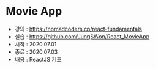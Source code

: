 #  Movie App  

- 강의 : https://nomadcoders.co/react-fundamentals
- 실습 : https://github.com/JungSWon/React_MovieApp
- 시작 : 2020.07.01 
- 종료 : 2020.07.03
- 내용 : ReactJS 기초

